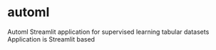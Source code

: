 # automl
Automl Streamlit application for supervised learning tabular datasets
Application is Streamlit based
